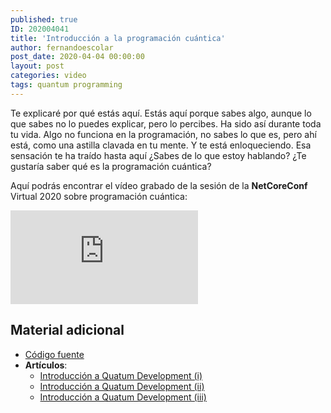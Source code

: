 ```yaml
---
published: true
ID: 202004041
title: 'Introducción a la programación cuántica'
author: fernandoescolar
post_date: 2020-04-04 00:00:00
layout: post
categories: video
tags: quantum programming
---
```


Te explicaré por qué estás aquí. Estás aquí porque sabes algo, aunque lo que sabes no lo puedes explicar, pero lo percibes. Ha sido así durante toda tu vida. Algo no funciona en la programación, no sabes lo que es, pero ahí está, como una astilla clavada en tu mente. Y te está enloqueciendo. Esa sensación te ha traído hasta aquí ¿Sabes de lo que estoy hablando? ¿Te gustaría saber qué es la programación cuántica?<!--break-->

Aquí podrás encontrar el vídeo grabado de la sesión de la **NetCoreConf** Virtual 2020 sobre programación cuántica:

<iframe class="youtube" src="https://www.youtube.com/embed/ipFFJiRxxz4" frameborder="0" allow="accelerometer; autoplay; encrypted-media; gyroscope; picture-in-picture" allowfullscreen></iframe>

## Material adicional

- [Código fuente](https://github.com/fernandoescolar/quantum-demo)
- **Artículos**:
  - [Introducción a Quatum Development (i)](/2019/05/10/introduccion-quatum-development/)
  - [Introducción a Quatum Development (ii)](/2019/05/23/introduccion-quatum-development-ii/)
  - [Introducción a Quatum Development (iii)](/2019/05/29/introduccion-quatum-development-iii/)

